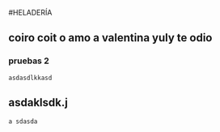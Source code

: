 #HELADERÍA
 ## coiro coit o amo a valentina yuly te odio
 ### pruebas 2
    asdasdlkkasd
 ## asdaklsdk.j
    a sdasda
